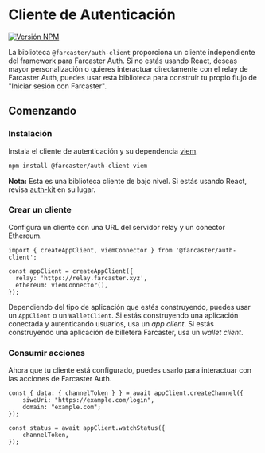 # Cliente de Autenticación

[![Versión NPM](https://img.shields.io/npm/v/@farcaster/auth-client)](https://www.npmjs.com/package/@farcaster/auth-client)

La biblioteca `@farcaster/auth-client` proporciona un cliente independiente del framework para Farcaster Auth. Si no estás usando React, deseas mayor personalización o quieres interactuar directamente con el relay de Farcaster Auth, puedes usar esta biblioteca para construir tu propio flujo de "Iniciar sesión con Farcaster".

## Comenzando

### Instalación

Instala el cliente de autenticación y su dependencia [viem](https://viem.sh/).

```sh
npm install @farcaster/auth-client viem
```

**Nota:** Esta es una biblioteca cliente de bajo nivel. Si estás usando React, revisa [auth-kit](../) en su lugar.

### Crear un cliente

Configura un cliente con una URL del servidor relay y un conector Ethereum.

```tsx
import { createAppClient, viemConnector } from '@farcaster/auth-client';

const appClient = createAppClient({
  relay: 'https://relay.farcaster.xyz',
  ethereum: viemConnector(),
});
```

Dependiendo del tipo de aplicación que estés construyendo, puedes usar un `AppClient` o un `WalletClient`. Si estás construyendo una aplicación conectada y autenticando usuarios, usa un _app client_. Si estás construyendo una aplicación de billetera Farcaster, usa un _wallet client_.

### Consumir acciones

Ahora que tu cliente está configurado, puedes usarlo para interactuar con las acciones de Farcaster Auth.

```tsx
const { data: { channelToken } } = await appClient.createChannel({
    siweUri: "https://example.com/login",
    domain: "example.com";
});

const status = await appClient.watchStatus({
    channelToken,
});
```
